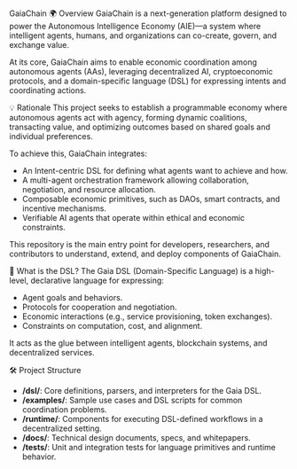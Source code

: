 GaiaChain
🌍 Overview
GaiaChain is a next-generation platform designed to power the Autonomous Intelligence Economy (AIE)—a system where intelligent agents, humans, and organizations can co-create, govern, and exchange value.

At its core, GaiaChain aims to enable economic coordination among autonomous agents (AAs), leveraging decentralized AI, cryptoeconomic protocols, and a domain-specific language (DSL) for expressing intents and coordinating actions.

💡 Rationale
This project seeks to establish a programmable economy where autonomous agents act with agency, forming dynamic coalitions, transacting value, and optimizing outcomes based on shared goals and individual preferences.

To achieve this, GaiaChain integrates:
- An Intent-centric DSL for defining what agents want to achieve and how.
- A multi-agent orchestration framework allowing collaboration, negotiation, and resource allocation.
- Composable economic primitives, such as DAOs, smart contracts, and incentive mechanisms.
- Verifiable AI agents that operate within ethical and economic constraints.

This repository is the main entry point for developers, researchers, and contributors to understand, extend, and deploy components of GaiaChain.

🧠 What is the DSL?
The Gaia DSL (Domain-Specific Language) is a high-level, declarative language for expressing:
- Agent goals and behaviors.
- Protocols for cooperation and negotiation.
- Economic interactions (e.g., service provisioning, token exchanges).
- Constraints on computation, cost, and alignment.

It acts as the glue between intelligent agents, blockchain systems, and decentralized services.

🛠️ Project Structure
- **/dsl/**: Core definitions, parsers, and interpreters for the Gaia DSL.
- **/examples/**: Sample use cases and DSL scripts for common coordination problems.
- **/runtime/**: Components for executing DSL-defined workflows in a decentralized setting.
- **/docs/**: Technical design documents, specs, and whitepapers.
- **/tests/**: Unit and integration tests for language primitives and runtime behavior.

